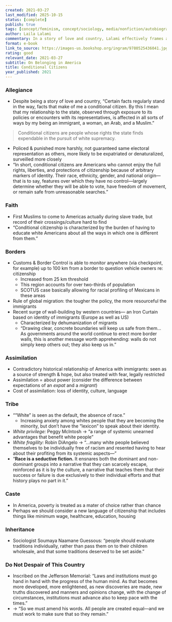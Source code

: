 ```yaml
---
created: 2021-03-27
last_modified: 2025-10-15
status: [complete]
publish: true
tags: [concept/feminism, concept/sociology, media/nonfiction/autobiography, type/notes]
author: Laila Lalami
commentary: In a story of love and country, Lalami effectively frames an insightful, informative commentary on immigration and racism in America on her personal journey coming from Morocco.
format: e-book
link_to_source: https://images-us.bookshop.org/ingram/9780525436041.jpg?v=enc-v1
rating: good
relevant_date: 2021-03-27
subtitle: On Belonging in America
title: Conditional Citizens
year_published: 2021
---
```


### Allegiance

- Despite being a story of love and country, “Certain facts regularly stand in the way, facts that make of me a conditional citizen. By this I mean that my relationship to the state, observed through exposure to its policies or encounters with its representatives, is affected in all sorts of ways by my being an immigrant, a woman, an Arab, and a Muslim.”

> Conditional citizens are people whose rights the state finds expendable in the pursuit of white supremacy.

- Policed & punished more harshly, not guaranteed same electoral representation as others, more likely to be expatriated or denaturalized, surveilled more closely
- “In short, conditional citizens are Americans who cannot enjoy the full rights, liberties, and protections of citizenship because of arbitrary markers of identity. Their race, ethnicity, gender, and national origin—that is to say, features over which they have no control—largely determine whether they will be able to vote, have freedom of movement, or remain safe from unreasonable searches.”

### Faith

- First Muslims to come to Americas actually during slave trade, but record of their crossings/culture hard to find
- “Conditional citizenship is characterized by the burden of having to educate white Americans about all the ways in which one is different from them.”

### Borders

- Customs & Border Control is able to monitor anywhere (via checkpoint, for example) up to 100 km from a border to question vehicle owners re: citizenship
    - Increased from 25 km threshold
    - This region accounts for over two-thirds of population
    - SCOTUS case basically allowing for racial profiling of Mexicans in these areas
- Rule of global migration: the tougher the policy, the more resourceful the immigrants
- Recent surge of wall-building by western countries— an Iron Curtain based on identity of immigrants (Europe as well as US)
    - Characterized by dehumanization of migrants
    - “Drawing clear, concrete boundaries will keep us safe from them... As governments around the world continue to erect more border walls, this is another message worth apprehending: walls do not simply keep others out; they also keep us in.”

### Assimilation

- Contradictory historical relationship of America with immigrants: seen as a source of strength & hope, but also treated with fear, legally restricted
- Assimilation = about power (consider the difference between expectations of an *expat* and a *migrant*)
- Cost of assimilation: loss of identity, culture, language

### Tribe

- ““White” is seen as the default, the absence of race.”
    - Increasing anxiety among whites people that they are becoming the minority, but don’t have the “lexicon” to speak about their identity.
- *White privilege:* Peggy McIntosh → “a range of systemic unearned advantages that benefit white people”
- *White fragility:* Robin DiAngelo → “...many white people believed themselves to be individually free of racism and resented having to hear about their profiting from its systemic aspects—”
- “**Race is a seductive fiction.** It ensnares both the dominant and non-dominant groups into a narrative that they can scarcely escape, reinforced as it is by the culture, a narrative that teaches them that their success or failure is due exclusively to their individual efforts and that history plays no part in it.”

### Caste

- In America, poverty is treated as a mater of choice rather than chance
- Perhaps we should consider a new language of citizenship that includes things like minimum wage, healthcare, education, housing

### Inheritance

- Sociologist Soumaya Naamane Guessous: “people should evaluate traditions individually, rather than pass them on to their children wholesale, and that some traditions deserved to be set aside.”

### Do Not Despair of This Country

- Inscribed on the Jefferson Memorial: “Laws and institutions must go hand in hand with the progress of the human mind. As that becomes more developed, more enlightened, as new discoveries are made, new truths discovered and manners and opinions change, with the change of circumstances, institutions must advance also to keep pace with the times.”
- → “So we must amend his words. All people are created equal—and we must work to make sure that so they remain.”
